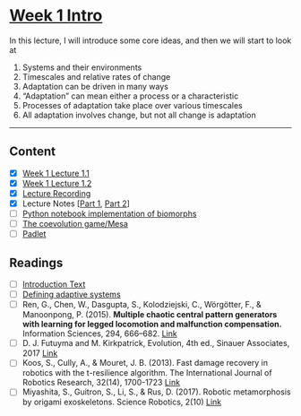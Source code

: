 # [Week 1 Intro](https://canvas.sussex.ac.uk/courses/31028/pages/week-1-introduction-to-adaptive-systems-2?module_item_id=1492368)

In this lecture, I will introduce some core ideas, and then we will start to look at
1. Systems and their environments
2. Timescales and relative rates of change
3. Adaptation can be driven in many ways
4. “Adaptation” can mean either a process or a characteristic
5. Processes of adaptation take place over various timescales
6. All adaptation involves change, but not all change is adaptation

---

## Content
- [x] [Week 1 Lecture 1.1](https://github.com/LukeBirkett/study-planner/blob/main/825G5_Adaptive_Systems/week_1/lecture_1.1_AS2025_introduction_to_the_module.pdf)
- [x] [Week 1 Lecture 1.2](https://github.com/LukeBirkett/study-planner/blob/main/825G5_Adaptive_Systems/week_1/lecture_1.2_AS2025_introduction_to_AS.pdf)
- [x] [Lecture Recording](https://sussex.cloud.panopto.eu/Panopto/Pages/Viewer.aspx?id=13372648-4184-44f1-ace1-b27400e7a7bf)
- [x] Lecture Notes [[Part 1](https://github.com/LukeBirkett/study-planner/blob/main/825G5_Adaptive_Systems/week_1/AS_W1_Notes.pdf), [Part 2](https://github.com/LukeBirkett/study-planner/blob/main/825G5_Adaptive_Systems/week_1/AS_W1_P2.pdf)]
- [ ] [Python notebook implementation of biomorphs](https://github.com/LukeBirkett/study-planner/blob/main/825G5_Adaptive_Systems/week_1/biomorphs.zip)
- [ ] [The coevolution game/Mesa](https://canvas.sussex.ac.uk/courses/31028/pages/the-coevolution-game?module_item_id=1492613)
- [ ] [Padlet](https://uofsussex.padlet.org/cajohnson32/a-space-for-comments-and-questions-re-lecture-1-yrtjs0ty9pwcs2p0)

## Readings
- [ ] [Introduction Text](https://github.com/LukeBirkett/study-planner/blob/main/825G5_Adaptive_Systems/week_1/introduction_text.md)
- [ ] [Defining adaptive systems](https://canvas.sussex.ac.uk/courses/31028/pages/defining-adaptive-systems?wrap=1)
- [ ] Ren, G., Chen, W., Dasgupta, S., Kolodziejski, C., Wörgötter, F., & Manoonpong, P. (2015). **Multiple chaotic central pattern generators with learning for legged locomotion and malfunction compensation.** Information Sciences, 294, 666–682. [Link](https://arxiv.org/pdf/1407.3269)
- [ ] D. J. Futuyma and M. Kirkpatrick, Evolution, 4th ed., Sinauer Associates, 2017 [Link]()
- [ ] Koos, S., Cully, A., & Mouret, J. B. (2013). Fast damage recovery in robotics with the t-resilience algorithm. The International Journal of Robotics Research, 32(14), 1700-1723 [Link]()
- [ ] Miyashita, S., Guitron, S., Li, S., & Rus, D. (2017). Robotic metamorphosis by origami exoskeletons. Science Robotics, 2(10) [Link]()
